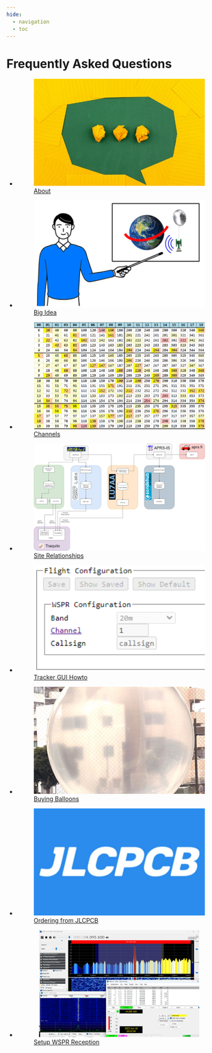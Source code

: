 ```yaml
---
hide:
  - navigation
  - toc
---
```



# Frequently Asked Questions


<div class="grid cards" markdown>

- <a class="card" href="./about/">
    <figure markdown="span">
        <img src="./about/about.jpg" style="height: 250px; width: 400px; object-fit: cover">
        <figcaption>About</figcaption>
    </figure>
  </a>

- <a class="card" href="./bigidea/">
    <figure markdown="span">
        <img src="./bigidea/bigidea.png" style="height: 250px; width: 400px; object-fit: cover">
        <figcaption>Big Idea</figcaption>
    </figure>
  </a>

- <a class="card" href="./channels/">
    <figure markdown="span">
        <img src="./channels/channels.png" style="height: 250px; width: 400px; object-fit: cover; object-position: left;">
        <figcaption>Channels</figcaption>
    </figure>
  </a>

- <a class="card" href="./sites/">
    <figure markdown="span">
        <img src="./sites/wspr_site_relationships.png" style="height: 250px; width: 400px; object-fit: fill">
        <figcaption>Site Relationships</figcaption>
    </figure>
  </a>

- <a class="card" href="./trackergui/">
    <figure markdown="span">
        <img src="./trackergui/configuration.png" style="height: 250px; width: 400px; object-fit: cover; object-position: left;">
        <figcaption>Tracker GUI Howto</figcaption>
    </figure>
  </a>

- <a class="card" href="./balloons/buying/">
    <figure markdown="span">
        <img src="./balloons/buying/balloon.jpg" style="height: 250px; width: 400px; object-fit: cover">
        <figcaption>Buying Balloons</figcaption>
    </figure>
  </a>

- <a class="card" href="./jlcpcb/">
    <figure markdown="span">
        <img src="./jlcpcb/jlcpcb_logo.jpg" style="height: 250px; width: 400px; object-fit: cover">
        <figcaption>Ordering from JLCPCB</figcaption>
    </figure>
  </a>

- <a class="card" href="./receiving/">
    <figure markdown="span">
        <img src="./receiving/receiving.png" style="height: 250px; width: 400px; object-fit: contain">
        <figcaption>Setup WSPR Reception</figcaption>
    </figure>
  </a>

</div>
